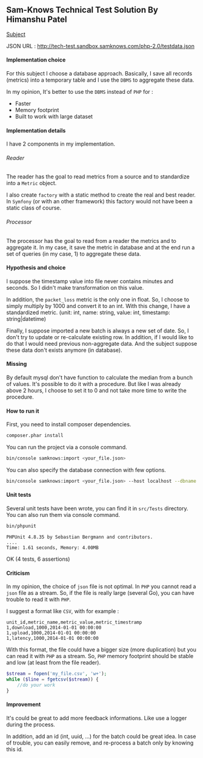 ## Sam-Knows Technical Test Solution By Himanshu Patel

[Subject](https://github.com/SamKnows/backend-test)

JSON URL : http://tech-test.sandbox.samknows.com/php-2.0/testdata.json

#### Implementation choice

For this subject I choose a database approach.
Basically, I save all records (metrics) into a temporary table and I use the `DBMS` to aggregate these data.

In my opinion, It's better to use the `DBMS` instead of `PHP` for :
 * Faster
 * Memory footprint
 * Built to work with large dataset

#### Implementation details

I have 2 components in my implementation.

###### Reader

The reader has the goal to read metrics from a source and to standardize into a `Metric` object.

I also create `factory`  with a static method to create the real and best reader.
In `Symfony` (or with an other framework) this factory would not have been a static class of course.

###### Processor

The processor has the goal to read from a reader the metrics and to aggregate it.
In my case, it save the metric in database and at the end run a set of queries (in my case, 1) to aggregate these data.

#### Hypothesis and choice

I suppose the timestamp value into file never contains minutes and seconds.
So I didn't make transformation on this value.

In addition, the `packet_loss` metric is the only one in float.
So, I choose to simply multiply by 1000 and convert it to an int.
With this change, I have a standardized metric. (unit: int, name: string, value: int, timestamp: string|datetime)

Finally, I suppose imported a new batch is always a new set of date.
So, I don't try to update or re-calculate existing row.
In addition, if I would like to do that I would need previous non-aggregate data.
And the subject suppose these data don't exists anymore (in database).

#### Missing

By default mysql don't have function to calculate the median from a bunch of values.
It's possible to do it with a procedure. 
But like I was already above 2 hours, I choose to set it to 0 and not take more time to write the procedure.

#### How to run it

First, you need to install composer dependencies.
```bash
composer.phar install
```

You can run the project via a console command.
```bash
bin/console samknows:import <your_file.json>
```

You can also specify the database connection with few options.
```bash
bin/console samknows:import <your_file.json> --host localhost --dbname samknows --username root --password root
```

#### Unit tests

Several unit tests have been wrote, you can find it in `src/Tests` directory.
You can also run them via console command.
```bash
bin/phpunit
```

``` 
PHPUnit 4.8.35 by Sebastian Bergmann and contributors.
....
Time: 1.61 seconds, Memory: 4.00MB
```

OK (4 tests, 6 assertions)
#### Criticism

In my opinion, the choice of `json` file is not optimal.
In `PHP` you cannot read a `json` file as a stream.
So, if the file is really large (several Go), you can have trouble to read it with `PHP`.

I suggest a format like `CSV`, with for example :
```csv
unit_id,metric_name,metric_value,metric_timestramp
1,download,1000,2014-01-01 00:00:00
1,upload,1000,2014-01-01 00:00:00
1,latency,1000,2014-01-01 00:00:00
```

With this format, the file could have a bigger size (more duplication) but you can read it with `PHP` as a stream.
So, `PHP` memory footprint should be stable and low (at least from the file reader).

```php
$stream = fopen('my_file.csv', 'w+');
while ($line = fgetcsv($stream)) {
    //do your work
}
```

#### Improvement

It's could be great to add more feedback informations.
Like use a logger during the process.

In addition, add an id (int, uuid, ...) for the batch could be great idea.
In case of trouble, you can easily remove, and re-process a batch only by knowing this id.
